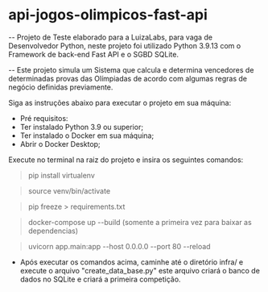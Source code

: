 # api-jogos-olimpicos-fast-api

-- Projeto de Teste elaborado para a LuizaLabs, para vaga de Desenvolvedor Python, neste projeto foi utilizado Python 3.9.13 com o Framework de back-end Fast API e o SGBD SQLite.

-- Este projeto simula um Sistema que calcula e determina vencedores de determinadas provas das Olímpiadas de acordo com algumas regras de negócio definidas previamente.

Siga as instruções abaixo para executar o projeto em sua máquina:

- Pré requisitos:
- Ter instalado Python 3.9 ou superior;
- Ter instalado o Docker em sua máquina;
- Abrir o Docker Desktop;

Execute no terminal na raiz do projeto e insira os seguintes comandos:

> pip install virtualenv

> source venv/bin/activate

> pip freeze > requirements.txt

> docker-compose up --build (somente a primeira vez para baixar as dependencias)

> uvicorn app.main:app --host 0.0.0.0 --port 80 --reload

- Após executar os comandos acima, caminhe até o diretório infra/ e execute o arquivo "create_data_base.py" este arquivo criará o banco de dados no SQLite e criará a primeira competição.
